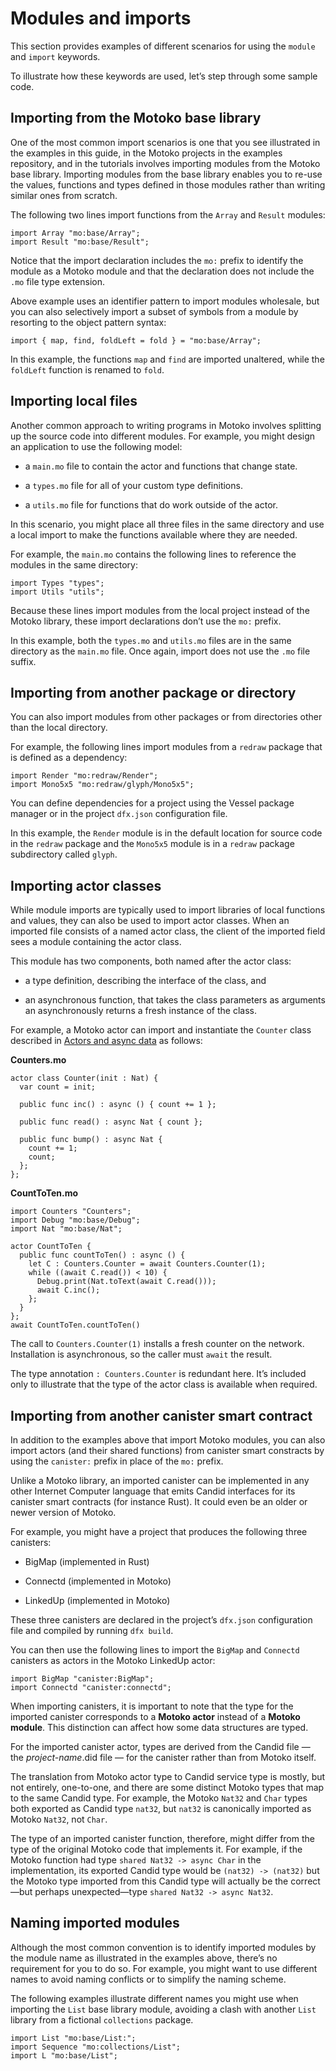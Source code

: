 # Modules and imports

This section provides examples of different scenarios for using the `module` and `import` keywords.

To illustrate how these keywords are used, let’s step through some sample code.

## Importing from the Motoko base library

One of the most common import scenarios is one that you see illustrated in the examples in this guide, in the Motoko projects in the examples repository, and in the tutorials involves importing modules from the Motoko base library. Importing modules from the base library enables you to re-use the values, functions and types defined in those modules rather than writing similar ones from scratch.

The following two lines import functions from the `Array` and `Result` modules:

``` motoko
import Array "mo:base/Array";
import Result "mo:base/Result";
```

Notice that the import declaration includes the `mo:` prefix to identify the module as a Motoko module and that the declaration does not include the `.mo` file type extension.

Above example uses an identifier pattern to import modules wholesale, but you can also selectively import a subset of symbols from a module by resorting to the object pattern syntax:

``` motoko
import { map, find, foldLeft = fold } = "mo:base/Array";
```

In this example, the functions `map` and `find` are imported unaltered, while the `foldLeft` function is renamed to `fold`.

## Importing local files

Another common approach to writing programs in Motoko involves splitting up the source code into different modules. For example, you might design an application to use the following model:

-   a `main.mo` file to contain the actor and functions that change state.

-   a `types.mo` file for all of your custom type definitions.

-   a `utils.mo` file for functions that do work outside of the actor.

In this scenario, you might place all three files in the same directory and use a local import to make the functions available where they are needed.

For example, the `main.mo` contains the following lines to reference the modules in the same directory:

``` motoko no-repl
import Types "types";
import Utils "utils";
```

Because these lines import modules from the local project instead of the Motoko library, these import declarations don’t use the `mo:` prefix.

In this example, both the `types.mo` and `utils.mo` files are in the same directory as the `main.mo` file. Once again, import does not use the `.mo` file suffix.

## Importing from another package or directory

You can also import modules from other packages or from directories other than the local directory.

For example, the following lines import modules from a `redraw` package that is defined as a dependency:

``` motoko no-repl
import Render "mo:redraw/Render";
import Mono5x5 "mo:redraw/glyph/Mono5x5";
```

You can define dependencies for a project using the Vessel package manager or in the project `dfx.json` configuration file.

In this example, the `Render` module is in the default location for source code in the `redraw` package and the `Mono5x5` module is in a `redraw` package subdirectory called `glyph`.

## Importing actor classes

While module imports are typically used to import libraries of local functions and values, they can also be used to import actor classes. When an imported file consists of a named actor class, the client of the imported field sees a module containing the actor class.

This module has two components, both named after the actor class:

-   a type definition, describing the interface of the class, and

-   an asynchronous function, that takes the class parameters as arguments an asynchronously returns a fresh instance of the class.

For example, a Motoko actor can import and instantiate the `Counter` class described in [Actors and async data](actors-async.md#actor_class) as follows:

<div class="formalpara-title">

**Counters.mo**

</div>

``` motoko name=Counters
actor class Counter(init : Nat) {
  var count = init;

  public func inc() : async () { count += 1 };

  public func read() : async Nat { count };

  public func bump() : async Nat {
    count += 1;
    count;
  };
};
```

<div class="formalpara-title">

**CountToTen.mo**

</div>

``` motoko include=Counters
import Counters "Counters";
import Debug "mo:base/Debug";
import Nat "mo:base/Nat";

actor CountToTen {
  public func countToTen() : async () {
    let C : Counters.Counter = await Counters.Counter(1);
    while ((await C.read()) < 10) {
      Debug.print(Nat.toText(await C.read()));
      await C.inc();
    };
  }
};
await CountToTen.countToTen()
```

The call to `Counters.Counter(1)` installs a fresh counter on the network. Installation is asynchronous, so the caller must `await` the result.

The type annotation `: Counters.Counter` is redundant here. It’s included only to illustrate that the type of the actor class is available when required.

## Importing from another canister smart contract

In addition to the examples above that import Motoko modules, you can also import actors (and their shared functions) from canister smart constracts by using the `canister:` prefix in place of the `mo:` prefix.

<div class="note">

Unlike a Motoko library, an imported canister can be implemented in any other Internet Computer language that emits Candid interfaces for its canister smart contracts (for instance Rust). It could even be an older or newer version of Motoko.

</div>

For example, you might have a project that produces the following three canisters:

-   BigMap (implemented in Rust)

-   Connectd (implemented in Motoko)

-   LinkedUp (implemented in Motoko)

These three canisters are declared in the project’s `dfx.json` configuration file and compiled by running `dfx build`.

You can then use the following lines to import the `BigMap` and `Connectd` canisters as actors in the Motoko LinkedUp actor:

``` motoko no-repl
import BigMap "canister:BigMap";
import Connectd "canister:connectd";
```

When importing canisters, it is important to note that the type for the imported canister corresponds to a **Motoko actor** instead of a **Motoko module**. This distinction can affect how some data structures are typed.

For the imported canister actor, types are derived from the Candid file — the *project-name*.did file — for the canister rather than from Motoko itself.

The translation from Motoko actor type to Candid service type is mostly, but not entirely, one-to-one, and there are some distinct Motoko types that map to the same Candid type. For example, the Motoko `Nat32` and `Char` types both exported as Candid type `nat32`, but `nat32` is canonically imported as Motoko `Nat32`, not `Char`.

The type of an imported canister function, therefore, might differ from the type of the original Motoko code that implements it. For example, if the Motoko function had type `shared Nat32 -> async Char` in the implementation, its exported Candid type would be `(nat32) -> (nat32)` but the Motoko type imported from this Candid type will actually be the correct—but perhaps unexpected—type `shared Nat32 -> async Nat32`.

## Naming imported modules

Although the most common convention is to identify imported modules by the module name as illustrated in the examples above, there’s no requirement for you to do so. For example, you might want to use different names to avoid naming conflicts or to simplify the naming scheme.

The following examples illustrate different names you might use when importing the `List` base library module, avoiding a clash with another `List` library from a fictional `collections` package.

``` motoko no-repl
import List "mo:base/List:";
import Sequence "mo:collections/List";
import L "mo:base/List";
```
